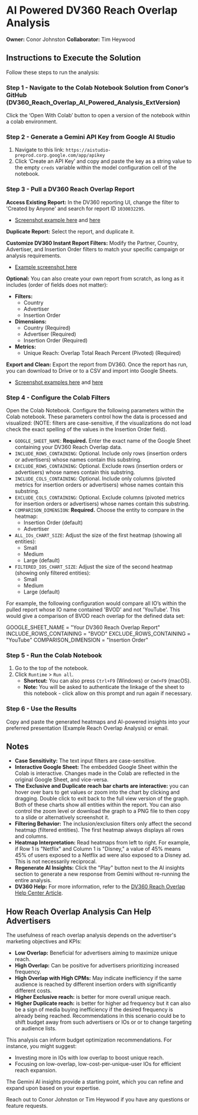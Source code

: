 # AI Powered DV360 Reach Overlap Analysis

**Owner:** Conor Johnston
**Collaborator:** Tim Heywood

## Instructions to Execute the Solution

Follow these steps to run the analysis:

### Step 1 - Navigate to the Colab Notebook Solution from Conor’s GitHub (DV360_Reach_Overlap_AI_Powered_Analysis_ExtVersion)

Click the ‘Open With Colab’ button to open a version of the notebook within a colab environment.

### Step 2 - Generate a Gemini API Key from Google AI Studio

1.  Navigate to this link: `https://aistudio-preprod.corp.google.com/app/apikey`
2.  Click ‘Create an API Key’ and copy and paste the key as a string value to the empty `creds` variable within the model configuration cell of the notebook.

### Step 3 - Pull a DV360 Reach Overlap Report

**Access Existing Report:**
In the DV360 reporting UI, change the filter to 'Created by Anyone' and search for report ID `1030032295`.
* [Screenshot example here](example_screenshot_1_link) and [here](example_screenshot_2_link)

**Duplicate Report:**
Select the report, and duplicate it.

**Customize DV360 Instant Report Filters:**
Modify the Partner, Country, Advertiser, and Insertion Order filters to match your specific campaign or analysis requirements.
* [Example screenshot here](example_screenshot_3_link)

**Optional:** You can also create your own report from scratch, as long as it includes (order of fields does not matter):

* **Filters:**
    * Country
    * Advertiser
    * Insertion Order
* **Dimensions:**
    * Country (Required)
    * Advertiser (Required)
    * Insertion Order (Required)
* **Metrics:**
    * Unique Reach: Overlap Total Reach Percent (Pivoted) (Required)

**Export and Clean:**
Export the report from DV360.
Once the report has run, you can download to Drive or to a CSV and import into Google Sheets.
* [Screenshot examples here](example_screenshot_4_link) and [here](example_screenshot_5_link)

### Step 4 - Configure the Colab Filters

Open the Colab Notebook.
Configure the following parameters within the Colab notebook. These parameters control how the data is processed and visualized: (NOTE: filters are case-sensitive, if the visualizations do not load check the exact spelling of the values in the Insertion Order field).

* `GOOGLE_SHEET_NAME`: **Required.** Enter the exact name of the Google Sheet containing your DV360 Reach Overlap data.
* `INCLUDE_ROWS_CONTAINING`: Optional. Include only rows (insertion orders or advertisers) whose names contain this substring.
* `EXCLUDE_ROWS_CONTAINING`: Optional. Exclude rows (insertion orders or advertisers) whose names contain this substring.
* `INCLUDE_COLS_CONTAINING`: Optional. Include only columns (pivoted metrics for insertion orders or advertisers) whose names contain this substring.
* `EXCLUDE_COLS_CONTAINING`: Optional. Exclude columns (pivoted metrics for insertion orders or advertisers) whose names contain this substring.
* `COMPARISON_DIMENSION`: **Required.** Choose the entity to compare in the heatmap:
    * Insertion Order (default)
    * Advertiser
* `ALL_IOs_CHART_SIZE`: Adjust the size of the first heatmap (showing all entities):
    * Small
    * Medium
    * Large (default)
* `FILTERED_IOS_CHART_SIZE`: Adjust the size of the second heatmap (showing only filtered entities):
    * Small
    * Medium
    * Large (default)

For example, the following configuration would compare all IO’s within the pulled report whose IO name contained 'BVOD' and not 'YouTube'. This would give a comparison of BVOD reach overlap for the defined data set:

GOOGLE_SHEET_NAME = "Your DV360 Reach Overlap Report"
INCLUDE_ROWS_CONTAINING = "BVOD"
EXCLUDE_ROWS_CONTAINING = "YouTube"
COMPARISON_DIMENSION = "Insertion Order"

### Step 5 - Run the Colab Notebook

1.  Go to the top of the notebook.
2.  Click `Runtime` > `Run all`.
    * **Shortcut:** You can also press `Ctrl+F9` (Windows) or `Cmd+F9` (macOS).
    * **Note:** You will be asked to authenticate the linkage of the sheet to this notebook - click allow on this prompt and run again if necessary.

### Step 6 - Use the Results

Copy and paste the generated heatmaps and AI-powered insights into your preferred presentation (Example Reach Overlap Analysis) or email.

## Notes

* **Case Sensitivity:** The text input filters are case-sensitive.
* **Interactive Google Sheet:** The embedded Google Sheet within the Colab is interactive. Changes made in the Colab are reflected in the original Google Sheet, and vice-versa.
* **The Exclusive and Duplicate reach bar charts are interactive:** you can hover over bars to get values or zoom into the chart by clicking and dragging. Double click to exit back to the full view version of the graph. Both of these charts show all entities within the report. You can also control the zoom level or download the graph to a PNG file to then copy to a slide or alternatively screenshot it.
* **Filtering Behavior:** The inclusion/exclusion filters only affect the second heatmap (filtered entities). The first heatmap always displays all rows and columns.
* **Heatmap Interpretation:** Read heatmaps from left to right. For example, if Row 1 is "Netflix" and Column 1 is "Disney," a value of 45% means 45% of users exposed to a Netflix ad were also exposed to a Disney ad. This is not necessarily reciprocal.
* **Regenerate AI Insights:** Click the "Play" button next to the AI insights section to generate a new response from Gemini without re-running the entire analysis.
* **DV360 Help:** For more information, refer to the [DV360 Reach Overlap Help Center Article](link_to_DV360_help_article).

## How Reach Overlap Analysis Can Help Advertisers

The usefulness of reach overlap analysis depends on the advertiser's marketing objectives and KPIs:

* **Low Overlap:** Beneficial for advertisers aiming to maximize unique reach.
* **High Overlap:** Can be positive for advertisers prioritizing increased frequency.
* **High Overlap with High CPMs:** May indicate inefficiency if the same audience is reached by different insertion orders with significantly different costs.
* **Higher Exclusive reach:** is better for more overall unique reach.
* **Higher Duplicate reach:** is better for higher ad frequency but it can also be a sign of media buying inefficiency if the desired frequency is already being reached. Recommendations in this scenario could be to shift budget away from such advertisers or IOs or or to change targeting or audience lists.

This analysis can inform budget optimization recommendations. For instance, you might suggest:

* Investing more in IOs with low overlap to boost unique reach.
* Focusing on low-overlap, low-cost-per-unique-user IOs for efficient reach expansion.

The Gemini AI insights provide a starting point, which you can refine and expand upon based on your expertise.

Reach out to Conor Johnston or Tim Heywood if you have any questions or feature requests.
